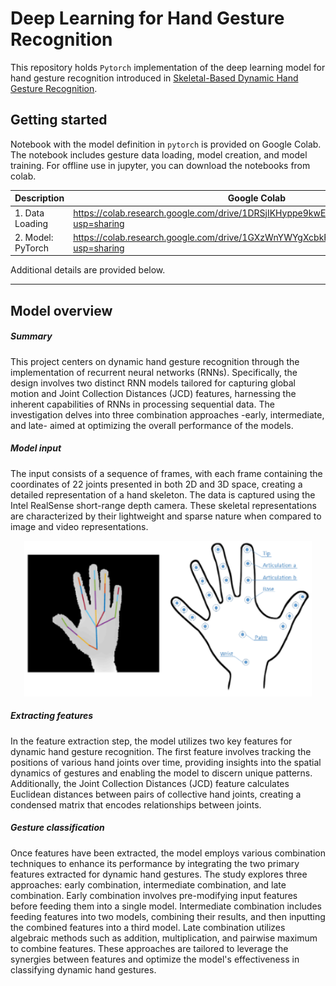 # Deep Learning for Hand Gesture Recognition

This repository holds `Pytorch` implementation of the deep learning model for hand gesture recognition introduced in [Skeletal-Based Dynamic Hand Gesture Recognition](https://drive.google.com/file/d/1pxbCQy3vZ0ni6J_4c2e2VBsHBXWbzU38/view?usp=sharing).

## Getting started

Notebook with the model definition in `pytorch` is provided on Google Colab. The notebook includes gesture data loading, model creation, and model training. For offline use in jupyter, you can download the notebooks from colab.

| Description       | Google Colab                                                                          |
| ----------------- | ------------------------------------------------------------------------------------- |
| 1. Data Loading   | https://colab.research.google.com/drive/1DRSjIKHyppe9kwE9zAxa0dkYo37ZgKbi?usp=sharing |
| 2. Model: PyTorch | https://colab.research.google.com/drive/1GXzWnYWYgXcbkFcvMw2K0FF1NWTaDknm?usp=sharing |

Additional details are provided below.

---

## Model overview

##### Summary

This project centers on dynamic hand gesture recognition through the implementation of recurrent neural networks (RNNs). Specifically, the design involves two distinct RNN models tailored for capturing global motion and Joint Collection Distances (JCD) features, harnessing the inherent capabilities of RNNs in processing sequential data. The investigation delves into three combination approaches -early, intermediate, and late- aimed at optimizing the overall performance of the models.

##### Model input

The input consists of a sequence of frames, with each frame containing the coordinates of 22 joints presented in both 2D and 3D space, creating a detailed representation of a hand skeleton. The data is captured using the Intel RealSense short-range depth camera. These skeletal representations are characterized by their lightweight and sparse nature when compared to image and video representations.

<p align="center">
  <img width="460" alt="Hand Pose" src="./images/hand_skeleton.png">
</p>

##### Extracting features

In the feature extraction step, the model utilizes two key features for dynamic hand gesture recognition. The first feature involves tracking the positions of various hand joints over time, providing insights into the spatial dynamics of gestures and enabling the model to discern unique patterns. Additionally, the Joint Collection Distances (JCD) feature calculates Euclidean distances between pairs of collective hand joints, creating a condensed matrix that encodes relationships between joints.

##### Gesture classification

Once features have been extracted, the model employs various combination techniques to enhance its performance by integrating the two primary features extracted for dynamic hand gestures. The study explores three approaches: early combination, intermediate combination, and late combination. Early combination involves pre-modifying input features before feeding them into a single model. Intermediate combination includes feeding features into two models, combining their results, and then inputting the combined features into a third model. Late combination utilizes algebraic methods such as addition, multiplication, and pairwise maximum to combine features. These approaches are tailored to leverage the synergies between features and optimize the model's effectiveness in classifying dynamic hand gestures.

